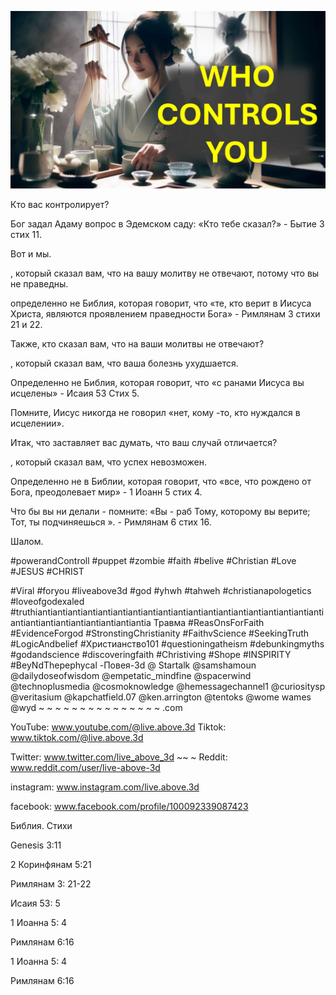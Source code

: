 ![Video cover image](../cover.jpg "cover photo")

Кто вас контролирует?

Бог задал Адаму вопрос в Эдемском саду: «Кто тебе сказал?» - Бытие 3 стих 11.

Вот и мы.

, который сказал вам, что на вашу молитву не отвечают, потому что вы не праведны.

определенно не Библия, которая говорит, что «те, кто верит в Иисуса Христа, являются проявлением праведности Бога» - Римлянам 3 стихи 21 и 22.

Также, кто сказал вам, что на ваши молитвы не отвечают?

, который сказал вам, что ваша болезнь ухудшается.

Определенно не Библия, которая говорит, что «с ранами Иисуса вы исцелены» - Исаия 53 Стих 5.

Помните, Иисус никогда не говорил «нет, кому -то, кто нуждался в исцелении».

Итак, что заставляет вас думать, что ваш случай отличается?

, который сказал вам, что успех невозможен.

Определенно не в Библии, которая говорит, что «все, что рождено от Бога, преодолевает мир» - 1 Иоанн 5 стих 4.

Что бы вы ни делали - помните: «Вы - раб Тому, которому вы верите; Тот, ты подчиняешься ». - Римлянам 6 стих 16.

Шалом.


#powerandControll #puppet #zombie #faith #belive #Christian #Love #JESUS ​​#CHRIST

#Viral #foryou #liveabove3d #god #yhwh #tahweh #christianapologetics #loveofgodexaled #truthiantiantiantiantiantiantiantiantiantiantiantiantiantiantiantiantiantiantiantiantiantiantiantiantiantiantiantiantia Травма #ReasOnsForFaith #EvidenceForgod #StronstingChristianity #FaithvScience #SeekingTruth #LogicAndbelief #Христианство101 #questioningatheism #debunkingmyths #godandscience #discoveringfaith #Christiving #Shope #INSPIRITY #BeyNdThepephycal -Повея-3d @ Startalk @samshamoun @dailydoseofwisdom @empetatic_mindfine @spacerwind @technoplusmedia @cosmoknowledge @hemessagechannel1 @curiositysp @veritasium @kapchatfield.07 @ken.arrington @tentoks @wome wames @wyd ~ ~ ~ ~ ~ ~ ~ ~ ~ ~ ~ ~ ~ ~ ~ .com

YouTube: www.youtube.com/@live.above.3d
Tiktok: www.tiktok.com/@live.above.3d

Twitter: www.twitter.com/live_above_3d ~~ ~ Reddit: www.reddit.com/user/live-above-3d

instagram: www.instagram.com/live.above.3d

facebook: www.facebook.com/profile/100092339087423

Библия. Стихи

Genesis 3:11

2 Коринфянам 5:21

Римлянам 3: 21-22


Исаия 53: 5

1 Иоанна 5: 4

Римлянам 6:16

1 Иоанна 5: 4

Римлянам 6:16



